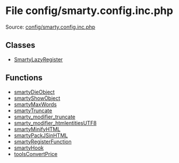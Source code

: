 File config/smarty.config.inc.php
=========

Source: [config/smarty.config.inc.php](https://github.com/PrestaShop/PrestaShop/blob/1.5.4.0/config/smarty.config.inc.php)


Classes
-------

* [SmartyLazyRegister](class.SmartyLazyRegister.md)

Functions
---------

* [smartyDieObject](function.smartyDieObject.md)
* [smartyShowObject](function.smartyShowObject.md)
* [smartyMaxWords](function.smartyMaxWords.md)
* [smartyTruncate](function.smartyTruncate.md)
* [smarty_modifier_truncate](function.smarty_modifier_truncate.md)
* [smarty_modifier_htmlentitiesUTF8](function.smarty_modifier_htmlentitiesUTF8.md)
* [smartyMinifyHTML](function.smartyMinifyHTML.md)
* [smartyPackJSinHTML](function.smartyPackJSinHTML.md)
* [smartyRegisterFunction](function.smartyRegisterFunction.md)
* [smartyHook](function.smartyHook.md)
* [toolsConvertPrice](function.toolsConvertPrice.md)
